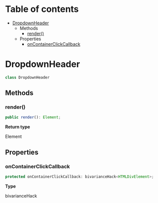 # Table of contents

* [DropdownHeader][ClassDeclaration-4]
    * Methods
        * [render()][MethodDeclaration-17]
    * Properties
        * [onContainerClickCallback][PropertyDeclaration-8]

# DropdownHeader

```typescript
class DropdownHeader
```
## Methods

### render()

```typescript
public render(): Element;
```

**Return type**

Element

## Properties

### onContainerClickCallback

```typescript
protected onContainerClickCallback: bivarianceHack<HTMLDivElement>;
```

**Type**

bivarianceHack<HTMLDivElement>

[ClassDeclaration-4]: dropdownheader.md#dropdownheader
[MethodDeclaration-17]: dropdownheader.md#render
[PropertyDeclaration-8]: dropdownheader.md#oncontainerclickcallback